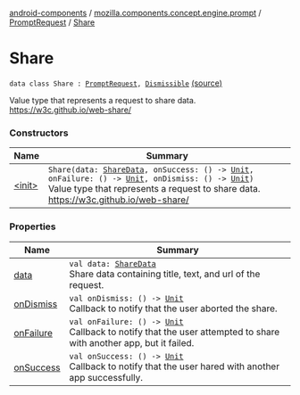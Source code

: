 [android-components](../../../index.md) / [mozilla.components.concept.engine.prompt](../../index.md) / [PromptRequest](../index.md) / [Share](./index.md)

# Share

`data class Share : `[`PromptRequest`](../index.md)`, `[`Dismissible`](../-dismissible/index.md) [(source)](https://github.com/mozilla-mobile/android-components/blob/master/components/concept/engine/src/main/java/mozilla/components/concept/engine/prompt/PromptRequest.kt#L285)

Value type that represents a request to share data.
https://w3c.github.io/web-share/

### Constructors

| Name | Summary |
|---|---|
| [&lt;init&gt;](-init-.md) | `Share(data: `[`ShareData`](../../-share-data/index.md)`, onSuccess: () -> `[`Unit`](https://kotlinlang.org/api/latest/jvm/stdlib/kotlin/-unit/index.html)`, onFailure: () -> `[`Unit`](https://kotlinlang.org/api/latest/jvm/stdlib/kotlin/-unit/index.html)`, onDismiss: () -> `[`Unit`](https://kotlinlang.org/api/latest/jvm/stdlib/kotlin/-unit/index.html)`)`<br>Value type that represents a request to share data. https://w3c.github.io/web-share/ |

### Properties

| Name | Summary |
|---|---|
| [data](data.md) | `val data: `[`ShareData`](../../-share-data/index.md)<br>Share data containing title, text, and url of the request. |
| [onDismiss](on-dismiss.md) | `val onDismiss: () -> `[`Unit`](https://kotlinlang.org/api/latest/jvm/stdlib/kotlin/-unit/index.html)<br>Callback to notify that the user aborted the share. |
| [onFailure](on-failure.md) | `val onFailure: () -> `[`Unit`](https://kotlinlang.org/api/latest/jvm/stdlib/kotlin/-unit/index.html)<br>Callback to notify that the user attempted to share with another app, but it failed. |
| [onSuccess](on-success.md) | `val onSuccess: () -> `[`Unit`](https://kotlinlang.org/api/latest/jvm/stdlib/kotlin/-unit/index.html)<br>Callback to notify that the user hared with another app successfully. |
